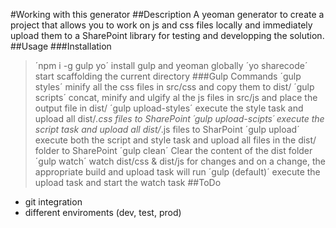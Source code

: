 #Working with this generator
##Description
A yeoman generator to create a project that allows you to work on js and css files locally and immediately upload them to a SharePoint library for testing and developping the solution.
##Usage
###Installation
> ´npm i -g gulp yo´
install gulp and yeoman globally
> ´yo sharecode´
start scaffolding the current directory
###Gulp Commands
> ´gulp styles´
minify all the css files in src/css and copy them to dist/
> ´gulp scripts´
concat, minify and ulgify al the js files in src/js and place the output file in dist/
> ´gulp upload-styles´
execute the style task and upload all dist/*.css files to SharePoint
> ´gulp upload-scipts´
execute the script task and upload all dist/*.js files to SharPoint
> ´gulp upload´
execute both the script and style task and upload all files in the dist/ folder to SharePoint
> ´gulp clean´
Clear the content of the dist folder
> ´gulp watch´
watch dist/css & dist/js for changes and on a change, the appropriate build and upload task will run
> ´gulp (default)´
execute the upload task and start the watch task
##ToDo
- git integration
- different enviroments (dev, test, prod)
